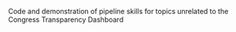Code and demonstration of pipeline skills for topics unrelated to the Congress Transparency Dashboard
